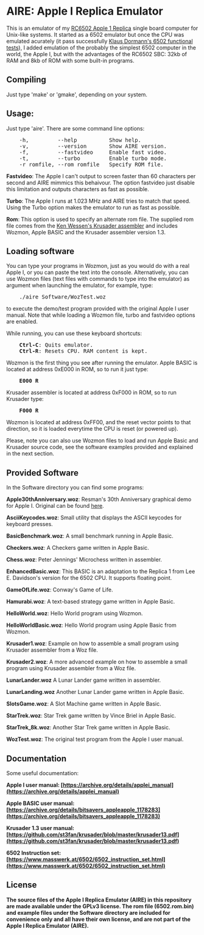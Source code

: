 # AIRE: Apple I Replica Emulator

This is an emulator of my [RC6502 Apple 1 Replica](https://github.com/tebl/RC6502-Apple-1-Replica) single board computer for Unix-like systems. It started as a 6502 emulator but once the CPU was emulated acurately (it pass successfully [Klaus Dormann's 6502 functional tests](https://github.com/Klaus2m5/6502_65C02_functional_tests)), I added emulation of the probably the simplest 6502 computer in the world, the Apple I, but with the advantages of the RC6502 SBC: 32kb of RAM and 8kb of ROM with some built-in programs.

## Compiling

Just type 'make' or 'gmake', depending on your system.

## Usage:

Just type 'aire'. There are some command line options:
<pre>
&nbsp;&nbsp;&nbsp;&nbsp;-h,         --help          Show help.
&nbsp;&nbsp;&nbsp;&nbsp;-v,         --version       Show AIRE version.
&nbsp;&nbsp;&nbsp;&nbsp;-f,         --fastvideo     Enable fast video.
&nbsp;&nbsp;&nbsp;&nbsp;-t,         --turbo         Enable turbo mode.
&nbsp;&nbsp;&nbsp;&nbsp;-r romfile, --rom romfile   Specify ROM file.
</pre>

__Fastvideo__: The Apple I can't output to screen faster than 60 characters per second and AIRE mimmics this behaivour. The option fastvideo just disable this limitation and outputs characters as fast as possible.

__Turbo__: The Apple I runs at 1.023 MHz and AIRE tries to match that speed. Using the Turbo option makes the emulator to run as fast as possible.

__Rom__: This option is used to specify an alternate rom file. The supplied rom file comes from the [Ken Wessen's Krusader assembler](https://github.com/st3fan/krusader/tree/master) and includes Wozmon, Apple BASIC and the Krusader assembler version 1.3.

## Loading software

You can type your programs in Wozmon, just as you would do with a real Apple I, or you can paste the text into the console. Alternatively, you can use Wozmon files (text files with commands to type into the emulator) as argument when launching the emulator, for example, type:
<pre>
&nbsp;&nbsp;&nbsp;&nbsp;./aire Software/WozTest.woz
</pre>
to execute the demo/test program provided with the original Apple I user manual. Note that while loading a Wozmon file, turbo and fastvideo options are enabled.

While running, you can use these keyboard shortcuts:
<pre>
&nbsp;&nbsp;&nbsp;&nbsp;<b>Ctrl-C</b>: Quits emulator.
&nbsp;&nbsp;&nbsp;&nbsp;<b>Ctrl-R</b>: Resets CPU. RAM content is kept.
</pre>
Wozmon is the first thing you see after running the emulator. Apple BASIC is located at address 0xE000 in ROM, so to run it just type:
<pre>
&nbsp;&nbsp;&nbsp;&nbsp;<b>E000 R</b>
</pre>
Krusader assembler is located at address 0xF000 in ROM, so to run Krusader type:
<pre>
&nbsp;&nbsp;&nbsp;&nbsp;<b>F000 R</b>
</pre>
Wozmon is located at address 0xFF00, and the reset vector points to that direction, so it is loaded everytime the CPU is reset (or powered up).

Please, note you can also use Wozmon files to load and run Apple Basic and Krusader source code, see the software examples provided and explained in the next section.

## Provided Software

In the Software directory you can find some programs:

<b>Apple30thAnniversary.woz</b>: Resman's 30th Anniversary graphical demo for Apple I. Original can be found [here](https://www.applefritter.com/node/24600#comment-60100).

<b>AsciiKeycodes.woz</b>: Small utility that displays the ASCII keycodes for keyboard presses.

<b>BasicBenchmark.woz</b>: A small benchmark running in Apple Basic.

<b>Checkers.woz</b>: A Checkers game written in Apple Basic.

<b>Chess.woz</b>: Peter Jennings' Microchess written in assembler.

<b>EnhancedBasic.woz</b>: This BASIC is an adaptation to the Replica 1 from Lee E. Davidson's version for the 6502 CPU. It supports floating point.

<b>GameOfLife.woz</b>: Conway's Game of Life.

<b>Hamurabi.woz</b>: A text-based strategy game written in Apple Basic.

<b>HelloWorld.woz</b>: Hello World program using Wozmon.

<b>HelloWorldBasic.woz</b>: Hello World program using Apple Basic from Wozmon.

<b>Krusader1.woz</b>: Example on how to assemble a small program using Krusader assembler from a Woz file.

<b>Krusader2.woz</b>: A more advanced example on how to assemble a small program using Krusader assembler from a Woz file.

<b>LunarLander.woz</b> A Lunar Lander game written in assembler.

<b>LunarLanding.woz</b> Another Lunar Lander game written in Apple Basic.

<b>SlotsGame.woz</b>: A Slot Machine game written in Apple Basic.

<b>StarTrek.woz</b>: Star Trek game written by Vince Briel in Apple Basic.

<b>StarTrek_8k.woz</b>: Another Star Trek game written in Apple Basic.

<b>WozTest.woz</b>: The original test program from the Apple I user manual.

## Documentation

Some useful documentation:

<b>Apple I user manual<b>: [https://archive.org/details/applei_manual](https://archive.org/details/applei_manual)

<b>Apple BASIC user manual<b>: [https://archive.org/details/bitsavers_appleapple_1178283](https://archive.org/details/bitsavers_appleapple_1178283)

<b>Krusader 1.3 user manual<b>: [https://github.com/st3fan/krusader/blob/master/krusader13.pdf](https://github.com/st3fan/krusader/blob/master/krusader13.pdf)

<b>6502 Instruction set</b>: [https://www.masswerk.at/6502/6502_instruction_set.html](https://www.masswerk.at/6502/6502_instruction_set.html)

## License

The source files of the Apple I Replica Emulator (AIRE) in this repository are made available under the GPLv3 license. The rom file (6502.rom.bin) and example files under the Software directory are included for convenience only and all have their own license, and are not part of the Apple I Replica Emulator (AIRE).
